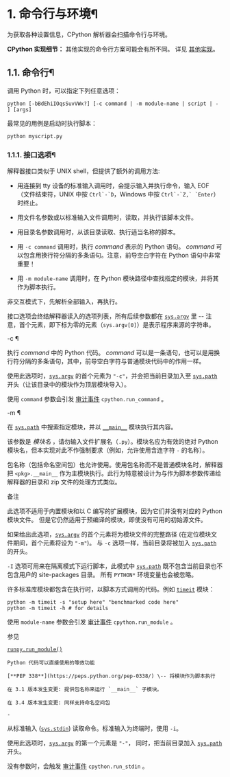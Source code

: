 # 1\. 命令行与环境¶

为获取各种设置信息，CPython 解析器会扫描命令行与环境。

**CPython 实现细节：** 其他实现的命令行方案可能会有所不同。 详见 [其他实现](../reference/introduction.md#implementations)。

## 1.1. 命令行¶

调用 Python 时，可以指定下列任意选项：

    
    
~~~
python [-bBdEhiIOqsSuvVWx?] [-c command | -m module-name | script | - ] [args]
~~~

最常见的用例是启动时执行脚本：

    
    
~~~
python myscript.py
~~~

### 1.1.1. 接口选项¶

解释器接口类似于 UNIX shell，但提供了额外的调用方法:

  * 用连接到 tty 设备的标准输入调用时，会提示输入并执行命令，输入 EOF （文件结束符，UNIX 中按 ``Ctrl`-`D``，Windows 中按 ``Ctrl`-`Z,` `Enter``）时终止。

  * 用文件名参数或以标准输入文件调用时，读取，并执行该脚本文件。

  * 用目录名参数调用时，从该目录读取、执行适当名称的脚本。

  * 用 `-c command` 调用时，执行 _command_ 表示的 Python 语句。 _command_ 可以包含用换行符分隔的多条语句。注意，前导空白字符在 Python 语句中非常重要！

  * 用 `-m module-name` 调用时，在 Python 模块路径中查找指定的模块，并将其作为脚本执行。

非交互模式下，先解析全部输入，再执行。

接口选项会终结解释器读入的选项列表，所有后续参数都在 [`sys.argv`](../library/sys.md#sys.argv "sys.argv") 里 -- 注意，首个元素，即下标为零的元素（`sys.argv[0]`）是表示程序来源的字符串。

-c <command>¶
    

执行 _command_ 中的 Python 代码。 _command_ 可以是一条语句，也可以是用换行符分隔的多条语句，其中，前导空白字符与普通模块代码中的作用一样。

使用此选项时，[`sys.argv`](../library/sys.md#sys.argv "sys.argv") 的首个元素为 `"-c"`，并会把当前目录加入至 [`sys.path`](../library/sys.md#sys.path "sys.path") 开头（让该目录中的模块作为顶层模块导入）。

使用 `command` 参数会引发 [审计事件](../library/sys.md#auditing) `cpython.run_command` 。

-m <module-name>¶
    

在 [`sys.path`](../library/sys.md#sys.path "sys.path") 中搜索指定模块，并以 [`__main__`](../library/__main__.md#module-__main__ "__main__: The environment where top-level code is run. Covers command-line interfaces, import-time behavior, and ``__name__ == '__main__'``.") 模块执行其内容。

该参数是 _模块名_ ，请勿输入文件扩展名（`.py`）。模块名应为有效的绝对 Python 模块名，但本实现对此不作强制要求（例如，允许使用含连字符 `-` 的名称）。

包名称（包括命名空间包）也允许使用。使用包名称而不是普通模块名时，解释器把 `<pkg>.__main__` 作为主模块执行。此行为特意被设计为与作为脚本参数传递给解释器的目录和 zip 文件的处理方式类似。

备注

此选项不适用于内置模块和以 C 编写的扩展模块，因为它们并没有对应的 Python 模块文件。 但是它仍然适用于预编译的模块，即使没有可用的初始源文件。

如果给出此选项，[`sys.argv`](../library/sys.md#sys.argv "sys.argv") 的首个元素将为模块文件的完整路径 (在定位模块文件期间，首个元素将设为 `"-m"`)。 与 `-c` 选项一样，当前目录将被加入 [`sys.path`](../library/sys.md#sys.path "sys.path") 的开头。

`-I` 选项可用来在隔离模式下运行脚本，此模式中 [`sys.path`](../library/sys.md#sys.path "sys.path") 既不包含当前目录也不包含用户的 site-packages 目录。 所有 `PYTHON*` 环境变量也会被忽略。

许多标准库模块都包含在执行时，以脚本方式调用的代码。例如 [`timeit`](../library/timeit.md#module-timeit "timeit: Measure the execution time of small code snippets.") 模块：

    
    
~~~
python -m timeit -s "setup here" "benchmarked code here"
python -m timeit -h # for details
~~~

使用 `module-name` 参数会引发 [审计事件](../library/sys.md#auditing) `cpython.run_module` 。

参见

[`runpy.run_module()`](../library/runpy.md#runpy.run_module "runpy.run_module")

    

~~~
Python 代码可以直接使用的等效功能

[**PEP 338**](https://peps.python.org/pep-0338/) \-- 将模块作为脚本执行

在 3.1 版本发生变更: 提供包名称来运行 `__main__` 子模块。

在 3.4 版本发生变更: 同样支持命名空间包

-
~~~

从标准输入 ([`sys.stdin`](../library/sys.md#sys.stdin "sys.stdin")) 读取命令。标准输入为终端时，使用 `-i`。

使用此选项时，[`sys.argv`](../library/sys.md#sys.argv "sys.argv") 的第一个元素是 `"-"`， 同时，把当前目录加入 [`sys.path`](../library/sys.md#sys.path "sys.path") 开头。

没有参数时，会触发 [审计事件](../library/sys.md#auditing) `cpython.run_stdin` 。

<script>

    

~~~
执行 _script_ 中的 Python 代码，该参数应为（绝对或相对）文件系统路径，指向 Python 文件、包含 `__main__.py` 文件的目录，或包含 `__main__.py` 文件的 zip 文件。

给出此选项时，[`sys.argv`](../library/sys.md#sys.argv "sys.argv") 的第一个元素就是在命令行中指定的脚本名称。

如果脚本名称直接指向 Python 文件，则把该文件所在目录加入 [`sys.path`](../library/sys.md#sys.path "sys.path") 的开头，并且把该文件当作 [`__main__`](../library/__main__.md#module-__main__ "__main__: The environment where top-level code is run. Covers command-line interfaces, import-time behavior, and ``__name__ == '__main__'``.") 模块来执行。

如果脚本名称指向目录或 zip 文件，则把脚本名加入 [`sys.path`](../library/sys.md#sys.path "sys.path") 的开头，并把该位置中的 `__main__.py` 文件当作 [`__main__`](../library/__main__.md#module-__main__ "__main__: The environment where top-level code is run. Covers command-line interfaces, import-time behavior, and ``__name__ == '__main__'``.") 模块来执行。

`-I` 选项以隔离模式运行脚本，此模式中，[`sys.path`](../library/sys.md#sys.path "sys.path") 既不包含脚本目录，也不包含用户的 site-packages 目录，还会忽略所有 `PYTHON*` 环境变量。

使用 `filename` 参数会引发 [审计事件](../library/sys.md#auditing) `cpython.run_file` 。

参见

[`runpy.run_path()`](../library/runpy.md#runpy.run_path "runpy.run_path")
~~~
    

~~~
Python 代码可以直接使用的等效功能

未给出接口选项时，使用 `-i`，`sys.argv[0]` 为空字符串 (`""`)，并把当前目录加至 [`sys.path`](../library/sys.md#sys.path "sys.path") 的开头。 此外，如果系统支持，还能自动启用 tab 补全和历史编辑（参见 [Readline 配置](../library/site.md#rlcompleter-config)）。

参见

[调用解释器](../tutorial/interpreter.md#tut-invoking)

在 3.4 版本发生变更: 自动启用 tab 补全和历史编辑。

### 1.1.2. 通用选项¶

-?¶
-h¶
\--help¶
~~~
    

~~~
打印所有命令行选项及对应环境变量的简短描述然后退出。

\--help-env¶
~~~
    

~~~
打印 Python 专属环境变量的简短描述然后退出。

在 3.11 版本加入.

\--help-xoptions¶
~~~
    

~~~
打印实现专属 `-X` 选项的简短描述然后退出。

在 3.11 版本加入.

\--help-all¶
~~~
    

~~~
打印完整使用信息然后退出。

在 3.11 版本加入.

-V¶
\--version¶
~~~
    

~~~
输出 Python 版本号并退出。示例如下：
~~~
    
    
~~~
Python 3.8.0b2+
~~~

输入两次 `V` 选项时，输出更多构建信息，例如：

    
    
~~~
Python 3.8.0b2+ (3.8:0c076caaa8, Apr 20 2019, 21:55:00)
[GCC 6.2.0 20161005]
~~~

在 3.6 版本加入: `-VV` 选项。

### 1.1.3. 其他选项¶

-b¶
    

用 [`str`](../library/stdtypes.md#str "str") 与 [`bytes`](../library/stdtypes.md#bytes "bytes") 或 [`bytearray`](../library/stdtypes.md#bytearray "bytearray") 对比， 或对比 [`bytes`](../library/stdtypes.md#bytes "bytes") 与 [`int`](../library/functions.md#int "int") 时，会发出警告。重复给出该选项（`-bb`）时会报错。

在 3.5 版本发生变更: 影响 [`bytes`](../library/stdtypes.md#bytes "bytes") 与 [`int`](../library/functions.md#int "int") 的比较。

-B¶
    

给出此选项时，Python 不在导入源模块时写入 `.pyc` 文件。另请参阅 `PYTHONDONTWRITEBYTECODE`。

\--check-hash-based-pycs default|always|never¶

    

~~~
控制基于哈希值的 `.pyc` 文件的验证行为。 参见 [已缓存字节码的失效](../reference/import.md#pyc-invalidation)。 当设为 `default` 时，已选定和未选定的基于哈希值的字节码缓存文件将根据其默认语义进行验证。 当设为 `always` 时，所有基于哈希值的 `.pyc` 文件，不论是已选定还是未选定的都将根据其对应的源文件进行验证。 当设为 `never` 时，基于哈希值的 `.pyc` 文件将不会根据其对应的源文件进行验证。

基于时间戳的 `.pyc` 文件的语义不会受此选项影响。

-d¶
~~~

启用解析器调试输出（仅供专家查看）。 另请参见 `PYTHONDEBUG` 环境变量。

此选项需要 [Python 的调试构建版](configure.md#debug-build)，否则它将被忽略。

-E¶
    

忽略所有 `PYTHON*` 环境变量，例如，已设置的 `PYTHONPATH` 和 `PYTHONHOME`。

另请参阅 `-P` 和 `-I` (隔离) 选项。

-i¶
    

脚本是第一个参数，或使用 `-c` 时，即便 [`sys.stdin`](../library/sys.md#sys.stdin "sys.stdin") 不是终端，执行脚本或命令后，也会进入交互模式。不读取 `PYTHONSTARTUP` 文件。

本选项用于，脚本触发异常时，检查全局变量或堆栈回溯。 详见 `PYTHONINSPECT`。

-I¶
    

以隔离模式运行 Python。 这还将应用 `-E`, `-P` 和 `-s` 选项。

在隔离模式下 [`sys.path`](../library/sys.md#sys.path "sys.path") 既不包含脚本所在目录也不包含用户的 site-packages 目录。 所有 `PYTHON*` 环境变量也都会被忽略。 还可以施加更进一步的限制以防止用户注入恶意代码。

在 3.4 版本加入.

-O¶
    

移除 assert 语句以及任何以 [`__debug__`](../library/constants.md#debug__ "__debug__") 的值作为条件的代码。 通过在 `.pyc` 扩展名之前添加 `.opt-1` 来扩充已编译文件 ([bytecode](../glossary.md#term-bytecode)) 的文件名 (参见 [**PEP 488**](https://peps.python.org/pep-0488/))。 另请参阅 `PYTHONOPTIMIZE`。

在 3.5 版本发生变更: 依据 [**PEP 488**](https://peps.python.org/pep-0488/) 修改 `.pyc` 文件名。

-OO¶
    

在启用 `-O` 的同时丢弃文档字符串。 通过在 `.pyc` 扩展名之前添加 `.opt-2` 来扩展已编译文件 ([bytecode](../glossary.md#term-bytecode)) 的文件名 (参见 [**PEP 488**](https://peps.python.org/pep-0488/))。

在 3.5 版本发生变更: 依据 [**PEP 488**](https://peps.python.org/pep-0488/) 修改 `.pyc` 文件名。

-P¶
    

不要将具有潜在不安全性的路径附加到 [`sys.path`](../library/sys.md#sys.path "sys.path"):

  * `python -m module` 命令行: 不要附加当前工作目录。

  * `python script.py` 命令行: 不要附加脚本所在目录。 如果是一个符号链接，则会解析符号链接。

  * `python -c code` 和 `python` (REPL) 命令行: 不要附加空字符串，这表示当前工作目录。

另请参阅 `PYTHONSAFEPATH` 环境变量，以及 `-E` 和 `-I` (隔离) 选项。

在 3.11 版本加入.

-q¶
    

即使在交互模式下也不显示版权和版本信息。

在 3.2 版本加入.

-R¶
    

开启哈希随机化。 此选项权 `PYTHONHASHSEED` 环境变量设置为 `0` 时起作用，因为哈希随机化是默认启用的。

在Python的早期版本中，此选项启用哈希随机化，将 str 和 bytes 的对象 `__hash__()` 的值 "加盐" 为不可预测的随机值。虽然它们在单个Python进程中保持不变，但是在重复调用的Python进程之间它们是不可预测的。

哈希随机化旨在针对由精心选择的输入引起的拒绝服务攻击提供防护，这种输入利用了构造 dict 在最坏情况下的性能即 O(n2) 复杂度。 请参阅 <http://ocert.org/advisories/ocert-2011-003.md> 了解详情。

`PYTHONHASHSEED` 允许你为哈希种子密码设置一个固定值。

在 3.7 版本发生变更: 此选项不会再被忽略。

在 3.2.3 版本加入.

-s¶
    

不要将 [`用户 site-packages 目录`](../library/site.md#site.USER_SITE "site.USER_SITE") 添加到 [`sys.path`](../library/sys.md#sys.path "sys.path")。

参见

[**PEP 370**](https://peps.python.org/pep-0370/) \-- 分用户的 site-packages 目录

-S¶
    

禁用 [`site`](../library/site.md#module-site "site: Module responsible for site-specific configuration.") 的导入及其所附带的基于站点对 [`sys.path`](../library/sys.md#sys.path "sys.path") 的操作。 如果 [`site`](../library/site.md#module-site "site: Module responsible for site-specific configuration.") 会在稍后被显式地导入也会禁用这些操作 (如果你希望触发它们则应调用 [`site.main()`](../library/site.md#site.main "site.main"))。

-u¶
    

强制 stdout 和 stderr 流不使用缓冲。 此选项对 stdin 流无影响。

另请参阅 `PYTHONUNBUFFERED`。

在 3.7 版本发生变更: stdout 和 stderr 流在文本层现在不使用缓冲。

-v¶
    

每次在初始化模块时会打印一条信息，显示被加载的地方（文件名或内置模块名）。当给出两个v（ `-vv` ）时，搜索模块时会为每个文件打印一条信息。退出时模块清理的信息也会给出来。

在 3.10 版本发生变更: 由 [`site`](../library/site.md#module-site "site: Module responsible for site-specific configuration.") 模块可以得到将要处理的站点路径和 `.pth` 文件。

参阅 `PYTHONVERBOSE` 。

-W arg¶
    

警告信息的控制。Python 的警告机制默认将警告信息打印到 [`sys.stderr`](../library/sys.md#sys.stderr "sys.stderr")。

最简单的设置是将某个特定操作无条件地应用于进程所发出所有警告 (即使是在默认情况下会忽略的那些警告):

    
    
~~~
-Wdefault  # Warn once per call location
-Werror    # Convert to exceptions
-Walways   # Warn every time
-Wmodule   # Warn once per calling module
-Wonce     # Warn once per Python process
-Wignore   # Never warn
~~~

action 名可以根据需要进行缩写，解释器将会解析为合适的名称。例如，`-Wi` 与 `-Wignore` 相同。

完整的参数如下：

    
    
~~~
action:message:category:module:lineno
~~~

空字段匹配所有值；尾部的空字段可以省略。例如，`-W ignore::DeprecationWarning` 将忽略所有的 DeprecationWarning 警告。

_action_ 字段如上所述，但只适用于匹配其余字段的警告。

_message_ 字段必须与整个警告信息相匹配；不区分大小写。

_category_ 字段与警告类别相匹配（`DeprecationWarning` 等）。必须是个类名；检测消息的实际警告类别是否为指定类别的子类。

_module_ 字段匹配的是（完整限定）模块名称；这种匹配是大小写敏感的。

_lineno_ 字段匹配行号，其中 0 匹配所有行号，相当于省略了行号。

可以给出多个 `-W` 选项；当某条警告信息匹配上多个选项时，将执行最后一个匹配项的操作。非法 `-W` 选项将被忽略（不过，在触发第一条警告时，会打印出一条无效选项的警告信息）。

警告信息还可以用 `PYTHONWARNINGS` 环境变量来控制，也可以在 Python 程序中用 [`warnings`](../library/warnings.md#module-warnings "warnings: Issue warning messages and control their disposition.") 模块进行控制。例如， [`warnings.filterwarnings()`](../library/warnings.md#warnings.filterwarnings "warnings.filterwarnings") 函数可对警告信息使用正则表达式。

请参阅 [警告过滤器](../library/warnings.md#warning-filter) 和 [警告过滤器的介绍](../library/warnings.md#describing-warning-filters) 了解更多细节。

-x¶
    

跳过源中第一行，以允许使用非 Unix 形式的 `#!cmd`。 这适用于 DOS 专属的破解操作。

-X¶
    

保留用于各种具体实现专属的选项。 CPython 目前定义了下列可用的值：

  * `-X faulthandler` 将启用 [`faulthandler`](../library/faulthandler.md#module-faulthandler "faulthandler: Dump the Python traceback.")。 另请参阅 `PYTHONFAULTHANDLER`。

  * `-X showrefcount` 可在程序结束时或在交互式解释器每条语句后，输出总的引用计数和使用的内存块数。这只适用于 [调试版本](configure.md#debug-build)。

  * `-X tracemalloc` 使用 [`tracemalloc`](../library/tracemalloc.md#module-tracemalloc "tracemalloc: Trace memory allocations.") 模块启动对 Python 内存分配的跟踪。 在默认情况下，只有最近的帧会保存在跟踪的回溯信息中。 使用 `-X tracemalloc=NFRAME` 来启动限定回溯 _NFRAME_ 帧的跟踪。 请参阅 [`tracemalloc.start()`](../library/tracemalloc.md#tracemalloc.start "tracemalloc.start") 和 `PYTHONTRACEMALLOC` 了解详情。

  * `-X int_max_str_digits` 将配置 [整数字符串转换长度限制](../library/stdtypes.md#int-max-str-digits)。 另请参阅 `PYTHONINTMAXSTRDIGITS`。

  * `-X importtime` 显示每次导入耗费的时间。 它会显示模块名称，累计时间（包括嵌套的导入）和自身时间（排除嵌套的导入）。 请注意它的输出在多线程应用程序中可能会出错。 典型用法如 `python3 -X importtime -c 'import asyncio'`。 另请参阅 `PYTHONPROFILEIMPORTTIME`。

  * `-X dev`: 启用 [Python 开发模式](../library/devmode.md#devmode)，引入在默认情况下启用会导致开销过大的运行时检查。

  * `-X utf8` 启用 [Python UTF-8 模式](../library/os.md#utf8-mode)。 `-X utf8=0` 将显式地禁用 [Python UTF-8 模式](../library/os.md#utf8-mode) (即使在该模式应该会自动激活时也是如此)。 另请参阅 `PYTHONUTF8`。

  * `-X pycache_prefix=PATH` 允许将 `.pyc` 文件写入以给定目录为根的并行树，而不是代码树。另见 `PYTHONPYCACHEPREFIX` 。

  * `-X warn_default_encoding` issues a [`EncodingWarning`](../library/exceptions.md#EncodingWarning "EncodingWarning") when the locale-specific default encoding is used for opening files. See also `PYTHONWARNDEFAULTENCODING`.

  * `-X no_debug_ranges` 会禁用在代码对象中包括将额外位置信息（结束行、开始列偏移量和结束列偏移量）映射到每条指令的映射表。 这在需要较小的代码对象和 pyc 文件时很有用处并可在解释器显示回溯时屏蔽额外的视觉位置提示。 另请参阅 `PYTHONNODEBUGRANGES`。

  * `-X frozen_modules` 会决定被冻结的模块是否要被导入机制所忽略。 值为 "on" 表示它们将被导入而 "off" 表示它们将被忽略。 如果这是已安装的 Python (正常情况) 则默认为 "on"。 如果是尚在开发中 (从源代码树运行) 则默认为 "off"。 请注意已冻结的 "importlib_bootstrap" 和 "importlib_bootstrap_external" 模块将总是会被使用，即使该旗标被设为 "off"。

  * `-X perf` 会启用对 Linux `perf` 性能分析器的支持。 当提供了此选项时，`perf` 性能分析器将能够报告 Python 调用。 此选项仅在某些平台上可用而在当前系统不支持的情况下将不做任何事。 默认值为 "off"。 另请参阅 `PYTHONPERFSUPPORT` 和 [Python 对 Linux perf 性能分析器的支持](../howto/perf_profiling.md#perf-profiling)。

它还允许传入任意值并通过 [`sys._xoptions`](../library/sys.md#sys._xoptions "sys._xoptions") 字典来提取这些值。

在 3.2 版本发生变更: 增加了 `-X` 选项。

在 3.3 版本加入: `-X faulthandler` 选项。

在 3.4 版本加入: `-X showrefcount` 与 `-X tracemalloc` 选项。

在 3.6 版本加入: `-X showalloccount` 选项。

在 3.7 版本加入: `-X importtime`, `-X dev` 与 `-X utf8` 选项。

在 3.8 版本加入: `-X pycache_prefix` 选项。 `-X dev` 选项现在在 [`io.IOBase`](../library/io.md#io.IOBase "io.IOBase") 析构函数中记录 `close()` 异常。

在 3.9 版本发生变更: 使用 `-X dev` 选项，在字符串编码和解码操作时检查 _encoding_ 和 _errors_ 参数。

The `-X showalloccount` 选项已被移除。

在 3.10 版本加入: `-X warn_default_encoding` 选项。

从 3.9 版起不建议使用，已在 3.10 版中移除: The `-X oldparser` option.

在 3.11 版本加入: `-X no_debug_ranges` 选项。

在 3.11 版本加入: `-X frozen_modules` 选项。

在 3.11 版本加入: `-X int_max_str_digits` 选项。

在 3.12 版本加入: `-X perf` 选项。option.

### 1.1.4. 不应当使用的选项¶

-J¶
    

保留给 [Jython](https://www.jython.org/) 使用。

## 1.2. 环境变量¶

这些环境变量会影响 Python 的行为，它们是在命令行开关之前被处理的，但 -E 或 -I 除外。 根据约定，当存在冲突时命令行开关会覆盖环境变量的设置。

PYTHONHOME¶

    

~~~
更改标准 Python 库的位置。 默认情况下库是在 `_prefix_ /lib/python _version_` 和 `_exec_prefix_ /lib/python _version_` 中搜索，其中 `_prefix_` 和 `_exec_prefix_` 是由安装位置确定的目录，默认都位于 `/usr/local`。

当 `PYTHONHOME` 被设为单个目录时，它的值会同时替代 `_prefix_` 和 `_exec_prefix_`。 要为两者指定不同的值，请将 `PYTHONHOME` 设为 `_prefix_ : _exec_prefix_`。

PYTHONPATH¶
~~~
    

~~~
增加模块文件默认搜索路径。 所用格式与终端的 `PATH` 相同：一个或多个由 [`os.pathsep`](../library/os.md#os.pathsep "os.pathsep") 分隔的目录路径名称（例如 Unix 上用冒号而在 Windows 上用分号）。 默认忽略不存在的目录。

除了普通目录之外，单个 `PYTHONPATH` 条目可以引用包含纯Python模块的zip文件（源代码或编译形式）。无法从zip文件导入扩展模块。

默认索引路径依赖于安装路径，但通常都是以 `_prefix_ /lib/python _version_` 开始 (参见上文中的 `PYTHONHOME`)。 它 _总是_ 会被添加到 `PYTHONPATH`。

有一个附加目录将被插入到索引路径的 `PYTHONPATH` 之前，正如上文中 接口选项 所描述的。 搜索路径可以在 Python 程序内作为变量 [`sys.path`](../library/sys.md#sys.path "sys.path") 来进行操作。

PYTHONSAFEPATH¶
~~~
    

~~~
如果这被设为一个非空字符串，请不要将具有潜在不安全性的路径附加到 [`sys.path`](../library/sys.md#sys.path "sys.path"): 参见 `-P` 选项了解详情。

在 3.11 版本加入.

PYTHONPLATLIBDIR¶
~~~
    

~~~
如果它被设为非空字符串，则会覆盖 [`sys.platlibdir`](../library/sys.md#sys.platlibdir "sys.platlibdir") 值。

在 3.9 版本加入.

PYTHONSTARTUP¶
~~~
    

~~~
这如果是一个可读文件的名称，该文件中的 Python 命令会在交互模式的首个提示符显示之前被执行。 该文件会在与交互式命令执行所在的同一命名空间中被执行，因此其中所定义或导入的对象可以在交互式会话中无限制地使用。 你还可以在这个文件中修改提示符 [`sys.ps1`](../library/sys.md#sys.ps1 "sys.ps1") 和 [`sys.ps2`](../library/sys.md#sys.ps2 "sys.ps2") 以及钩子 [`sys.__interactivehook__`](../library/sys.md#sys.__interactivehook__ "sys.__interactivehook__")。

使用 `filename` 参数会引发 [审计事件](../library/sys.md#auditing) `cpython.run_startup` 。

PYTHONOPTIMIZE¶
~~~
    

~~~
这如果被设为一个非空字符串，它就相当于指定 `-O` 选项。 如果设为一个整数，则它就相当于多次指定 `-O`。

PYTHONBREAKPOINT¶
~~~
    

~~~
此变量如果被设定，它会使用加点号的路径标记一个可调用对象。 包含该可调用对象的模块将被导入，随后该可调用对象将由 [`sys.breakpointhook()`](../library/sys.md#sys.breakpointhook "sys.breakpointhook") 的默认实现来运行，后者自身将由内置的 [`breakpoint()`](../library/functions.md#breakpoint "breakpoint") 来调用。 如果未设定，或设定为空字符串，则它相当于值 "pdb.set_trace"。 将此变量设为字符串 "0" 会导致 [`sys.breakpointhook()`](../library/sys.md#sys.breakpointhook "sys.breakpointhook") 的默认实现不做任何事而直接返回。

在 3.7 版本加入.

PYTHONDEBUG¶
~~~
    

~~~
此变量如果被设为一个非空字符串，它就相当于指定 `-d` 选项。 如果设为一个整数，则它就相当于多次指定 `-d`。

此环境变量需要 [Python 的调试构建版](configure.md#debug-build)，否则它将被忽略。

PYTHONINSPECT¶
~~~
    

~~~
此变量如果被设为一个非空字符串，它就相当于指定 `-i` 选项。

此变量也可由 Python 代码使用 [`os.environ`](../library/os.md#os.environ "os.environ") 来修改以在程序终结时强制检查模式。

PYTHONUNBUFFERED¶
~~~
    

~~~
此变量如果被设为一个非空字符串，它就相当于指定 `-u` 选项。

PYTHONVERBOSE¶
~~~
    

~~~
此变量如果被设为一个非空字符串，它就相当于指定 `-v` 选项。 如果设为一个整数，则它就相当于多次指定 `-v`。

PYTHONCASEOK¶
~~~
    

~~~
如果设置了此变量，Python 将忽略 [`import`](../reference/simple_stmts.md#import) 语句中的大小写。 这仅在 Windows 和 macOS 上有效。

PYTHONDONTWRITEBYTECODE¶
~~~
    

~~~
此变量如果被设为一个非空字符串，Python 将不会尝试在导入源模块时写入 `.pyc` 文件。 这相当于指定 `-B` 选项。

PYTHONPYCACHEPREFIX¶
~~~
    

~~~
如果设置了此选项，Python将在镜像目录树中的此路径中写入 `.pyc` 文件，而不是源树中的 `__pycache__` 目录中。这相当于指定 `-X` `pycache_prefix=PATH` 选项。

在 3.8 版本加入.

PYTHONHASHSEED¶
~~~
    

~~~
如果此变量未设置或设为 `random`，将使用一个随机值作为 str 和 bytes 对象哈希运算的种子。

如果 `PYTHONHASHSEED` 被设为一个整数值，它将被作为固定的种子数用来生成哈希随机化所涵盖的类型的 hash() 结果。

它的目的是允许可复现的哈希运算，例如用于解释器本身的自我检测，或允许一组 python 进程共享哈希值。

该整数必须为一个 [0,4294967295] 范围内的十进制数。 指定数值 0 将禁用哈希随机化。

在 3.2.3 版本加入.

PYTHONINTMAXSTRDIGITS¶
~~~
    

~~~
如果将此变量设为一个整数，它会被用来配置解释器的全局 [整数字符串转换长度限制](../library/stdtypes.md#int-max-str-digits)。

在 3.11 版本加入.

PYTHONIOENCODING¶
~~~
    

~~~
如果此变量在运行解释器之前被设置，它会覆盖通过 `encodingname:errorhandler` 语法设置的 stdin/stdout/stderr 所用编码。 `encodingname` 和 `:errorhandler` 部分都是可选项，与在 [`str.encode()`](../library/stdtypes.md#str.encode "str.encode") 中的含义相同。

对于 stderr，`:errorhandler` 部分会被忽略；处理程序将总是为 `'backslashreplace'`。

在 3.4 版本发生变更: “encodingname” 部分现在是可选的。

在 3.6 版本发生变更: 在 Windows 上，对于交互式控制台缓冲区会忽略此变量所指定的编码，除非还指定了 `PYTHONLEGACYWINDOWSSTDIO`。 通过标准流重定向的文件和管道则不受其影响。

PYTHONNOUSERSITE¶
~~~
    

~~~
如果设置了此变量，Python 将不会把 [`用户 site-packages 目录`](../library/site.md#site.USER_SITE "site.USER_SITE") 添加到 [`sys.path`](../library/sys.md#sys.path "sys.path")。

参见

[**PEP 370**](https://peps.python.org/pep-0370/) \-- 分用户的 site-packages 目录

PYTHONUSERBASE¶
~~~
    

~~~
定义 [`用户基准目录`](../library/site.md#site.USER_BASE "site.USER_BASE")，它将被用来计算 [`用户 site-packages 目录`](../library/site.md#site.USER_SITE "site.USER_SITE") 的路径以及 `python -m pip install --user` 的安装路径。

参见

[**PEP 370**](https://peps.python.org/pep-0370/) \-- 分用户的 site-packages 目录

PYTHONEXECUTABLE¶
~~~
    

~~~
如果设置了此环境变量，则 `sys.argv[0]` 将被设为此变量的值而不是通过 C 运行时所获得的值。 这仅在 macOS 上起作用。

PYTHONWARNINGS¶
~~~
    

~~~
此变量等价于 `-W` 选项。 如果被设为一个以逗号分隔的字符串，它就相当于多次指定 `-W`，列表中后出现的过滤器优先级会高于列表中先出现的。

最简单的设置是将某个特定操作无条件地应用于进程所发出所有警告 (即使是在默认情况下会忽略的那些警告):
~~~
    
    
~~~
PYTHONWARNINGS=default  # Warn once per call location
PYTHONWARNINGS=error    # Convert to exceptions
PYTHONWARNINGS=always   # Warn every time
PYTHONWARNINGS=module   # Warn once per calling module
PYTHONWARNINGS=once     # Warn once per Python process
PYTHONWARNINGS=ignore   # Never warn
~~~

请参阅 [警告过滤器](../library/warnings.md#warning-filter) 和 [警告过滤器的介绍](../library/warnings.md#describing-warning-filters) 了解更多细节。

PYTHONFAULTHANDLER¶

    

~~~
如果此环境变量被设为一个非空字符串，[`faulthandler.enable()`](../library/faulthandler.md#faulthandler.enable "faulthandler.enable") 会在启动时被调用：为 `SIGSEGV`, `SIGFPE`, `SIGABRT`, `SIGBUS` 和 `SIGILL` 等信号安装一个处理句柄以转储 Python 回溯信息。 此变量等价于 `-X` `faulthandler` 选项。

在 3.3 版本加入.

PYTHONTRACEMALLOC¶
~~~
    

~~~
如果此环境变量被设为一个非空字符串，则会使用 [`tracemalloc`](../library/tracemalloc.md#module-tracemalloc "tracemalloc: Trace memory allocations.") 模块启动对 Python 内存分配的跟踪。 该变量的值是保存在跟踪的回溯信息中的最大帧数。 例如， `PYTHONTRACEMALLOC=1` 只保存最近的帧。 请参阅 [`tracemalloc.start()`](../library/tracemalloc.md#tracemalloc.start "tracemalloc.start") 函数了解更多信息。 这等价于设置 `-X` `tracemalloc` 选项。

在 3.4 版本加入.

PYTHONPROFILEIMPORTTIME¶
~~~
    

~~~
如果此环境变量被设为一个非空字符串，Python 将会显示每次导入药费了多长时间。 这等价于设置 `-X` `importtime` 选项。

在 3.7 版本加入.

PYTHONASYNCIODEBUG¶
~~~
    

~~~
如果此变量被设为一个非空字符串，则会启用 [`asyncio`](../library/asyncio.md#module-asyncio "asyncio: Asynchronous I/O.") 模块的 [调试模式](../library/asyncio-dev.md#asyncio-debug-mode)。

在 3.4 版本加入.

PYTHONMALLOC¶
~~~
    

~~~
设置 Python 内存分配器和/或安装调试钩子。

设置 Python 所使用的内存分配器族群：

  * `default`: 使用 [默认内存分配器](../c-api/memory.md#default-memory-allocators)。

  * `malloc`: 对所有域 ([`PYMEM_DOMAIN_RAW`](../c-api/memory.md#c.PYMEM_DOMAIN_RAW "PYMEM_DOMAIN_RAW"), [`PYMEM_DOMAIN_MEM`](../c-api/memory.md#c.PYMEM_DOMAIN_MEM "PYMEM_DOMAIN_MEM"), [`PYMEM_DOMAIN_OBJ`](../c-api/memory.md#c.PYMEM_DOMAIN_OBJ "PYMEM_DOMAIN_OBJ")) 使用 C 库的 `malloc()` 函数。

  * `pymalloc`: 对 [`PYMEM_DOMAIN_MEM`](../c-api/memory.md#c.PYMEM_DOMAIN_MEM "PYMEM_DOMAIN_MEM") 和 [`PYMEM_DOMAIN_OBJ`](../c-api/memory.md#c.PYMEM_DOMAIN_OBJ "PYMEM_DOMAIN_OBJ") 域使用 [pymalloc 分配器](../c-api/memory.md#pymalloc) 而对 [`PYMEM_DOMAIN_RAW`](../c-api/memory.md#c.PYMEM_DOMAIN_RAW "PYMEM_DOMAIN_RAW") 域使用 `malloc()` 函数。

安装 [调试钩子](../c-api/memory.md#pymem-debug-hooks) ：

  * `debug`: 在 [默认内存分配器](../c-api/memory.md#default-memory-allocators) 之上安装调试钩子。

  * `malloc_debug`: 与 `malloc` 相同但还会安装调试钩子。

  * `pymalloc_debug`: 与 `pymalloc` 相同但还会安装调试钩子。

在 3.7 版本发生变更: 增加了 `"default"` 分配器。

在 3.6 版本加入.

PYTHONMALLOCSTATS¶
~~~
    

~~~
如果设为一个非空字符串，Python 将在每次创建新的 pymalloc 对象区域以及在关闭时打印 [pymalloc 内存分配器](../c-api/memory.md#pymalloc) 的统计信息。

如果 `PYTHONMALLOC` 环境变量被用来强制开启 C 库的 `malloc()` 分配器，或者如果 Python 的配置不支持 `pymalloc`，则此变量将被忽略。

在 3.6 版本发生变更: 此变量现在也可以被用于在发布模式下编译的 Python。 如果它被设置为一个空字符串则将没有任何效果。

PYTHONLEGACYWINDOWSFSENCODING¶
~~~
    

~~~
如果设为非空字符串，默认的 [filesystem encoding and error handler](../glossary.md#term-filesystem-encoding-and-error-handler) 模式将恢复到 3.6 版本之前的值 “mbcs”和“replace”。 否则，将采用新的默认值“utf-8”和“surrogatepass”。

这也可以在运行时通过 [`sys._enablelegacywindowsfsencoding()`](../library/sys.md#sys._enablelegacywindowsfsencoding "sys._enablelegacywindowsfsencoding") 来启用。

[可用性](../library/intro.md#availability): Windows。

在 3.6 版本加入: 更多详情请参阅 [**PEP 529**](https://peps.python.org/pep-0529/)。

PYTHONLEGACYWINDOWSSTDIO¶
~~~
    

~~~
如果设为一个非空字符串，则不使用新的控制台读取器和写入器。 这意味着 Unicode 字符将根据活动控制台的代码页进行编码，而不是使用 utf-8。

如果标准流被重定向（到文件或管道）而不是指向控制台缓冲区则该变量会被忽略。

[可用性](../library/intro.md#availability): Windows。

在 3.6 版本加入.

PYTHONCOERCECLOCALE¶
~~~
    

~~~
如果值设为 `0`，将导致主 Python 命令行应用跳过将传统的基于 ASCII 的 C 与 POSIX 区域设置强制转换为更强大的基于 UTF-8 的替代方案。

如果此变量 _未被_ 设置（或被设为 `0` 以外的值），则覆盖环境变量的 `LC_ALL` 区域选项也不会被设置，并且报告给 `LC_CTYPE` 类别的当前区域选项或者为默认的 `C` 区域，或者为显式指明的基于 ASCII 的 `POSIX` 区域，然后 Python CLI 将在加载解释器运行时之前尝试为 `LC_CTYPE` 类别按指定的顺序配置下列区域选项：

  * `C.UTF-8`

  * `C.utf8`

  * `UTF-8`

如果成功设置了以上区域类别中的一个，则初始化 Python 运行时之前也将在当前进程环境中相应地设置 `LC_CTYPE` 环境变量。 这会确保除了解释器本身和运行于同一进程中的其他可感知区域选项的组件 (例如 GNU `readline` 库) 之外，还能在子进程 (无论这些进程是否在运行 Python 解释器) 以及在查询环境而非当前 C 区域的操作 (例如 Python 自己的 [`locale.getdefaultlocale()`](../library/locale.md#locale.getdefaultlocale "locale.getdefaultlocale")) 中看到更新的设置。

(显式地或通过上述的隐式区域强制转换) 配置其中一个区域选项将自动为 [`sys.stdin`](../library/sys.md#sys.stdin "sys.stdin") 和 [`sys.stdout`](../library/sys.md#sys.stdout "sys.stdout") 启用 `surrogateescape` [错误处理句柄](../library/codecs.md#error-handlers) ([`sys.stderr`](../library/sys.md#sys.stderr "sys.stderr") 会继续使用 `backslashreplace` 如同在任何其他区域选项中一样)。 这种流处理行为可以按通常方式使用 `PYTHONIOENCODING` 来覆盖。

出于调试目的，如果激活了区域强制转换，或者如果当 Python 运行时被初始化时某个 _应该_ 触发强制转换的区域选项仍处于激活状态则设置 `PYTHONCOERCECLOCALE=warn` 将导致 Python 在 `stderr` 上发出警告消息。

还要注意，即使在区域转换转换被禁用，或者在其无法找到合适的目标区域时，默认 `PYTHONUTF8` 仍将在传统的基于 ASCII 的区域中被激活。 必须同时禁用这两项特性以强制解释器使用 `ASCII` 而不是 `UTF-8` 作为系统接口。

[可用性](../library/intro.md#availability): Unix。

在 3.7 版本加入: 请参阅 [**PEP 538**](https://peps.python.org/pep-0538/) 了解详情。

PYTHONDEVMODE¶
~~~
    

~~~
如果此环境变量被设为一个非空字符串，则会启用 [Python 开发模式](../library/devmode.md#devmode)，引入在默认情况下启用扩展会导致开销过大的额外运行时检查。 这等价于设置 `-X` `dev` 选项。

在 3.7 版本加入.

PYTHONUTF8¶
~~~
    

~~~
如果设为 `1` ，将会启用 [Python UTF-8 模式](../library/os.md#utf8-mode)。

若设为 `0` ，则会禁用 [Python UTF-8 模式](../library/os.md#utf8-mode) 。

设置任何其他非空字符串会在解释器初始化期间导致错误。

在 3.7 版本加入.

PYTHONWARNDEFAULTENCODING¶
~~~
    

~~~
如果该环境变量设为一个非空字符串，则在采用某地区默认编码时，将会引发一条 [`EncodingWarning`](../library/exceptions.md#EncodingWarning "EncodingWarning") 。

请参阅 [选择性的 EncodingWarning](../library/io.md#io-encoding-warning) 来了解详情。

在 3.10 版本加入.

PYTHONNODEBUGRANGES¶
~~~
    

~~~
如果设置了此变量，它会禁用在代码对象中包括将额外位置信息（结束行、开始列偏移量和结束列偏移量）映射到每条指令的映射表。 这在需要较小的代码对象和 pyc 文件时很有用处并可在解释器显示回溯时屏蔽额外的视觉位置提示。

在 3.11 版本加入.

PYTHONPERFSUPPORT¶
~~~
    

~~~
如果此变量被设为非零值，它将启用对 Linux `perf` 分析器的支持以便 Python 调用能被它检测到。

如果设为 `0`，则禁用 Linux `perf` 性能分析器支持。

另请参阅 `-X perf` 命令行选项和 [Python 对 Linux perf 性能分析器的支持](../howto/perf_profiling.md#perf-profiling)。

在 3.12 版本加入.

### 1.2.1. 调试模式变量¶

PYTHONDUMPREFS¶
~~~
    

~~~
如果设置，Python在关闭解释器，及转储对象和引用计数后仍将保持活动。

需用 [`--with-trace-refs`](configure.md#cmdoption-with-trace-refs) 编译选项来配置 Python。

PYTHONDUMPREFSFILE=FILENAME¶
~~~
    

~~~
